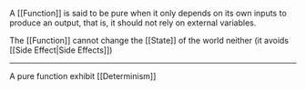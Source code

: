 A [[Function]] is said to be pure when it only depends on its own inputs to produce an output, that is, it should not rely on external variables.

The [[Function]] cannot change the [[State]] of the world neither (it avoids [[Side Effect|Side Effects]])

---

A pure function exhibit [[Determinism]]